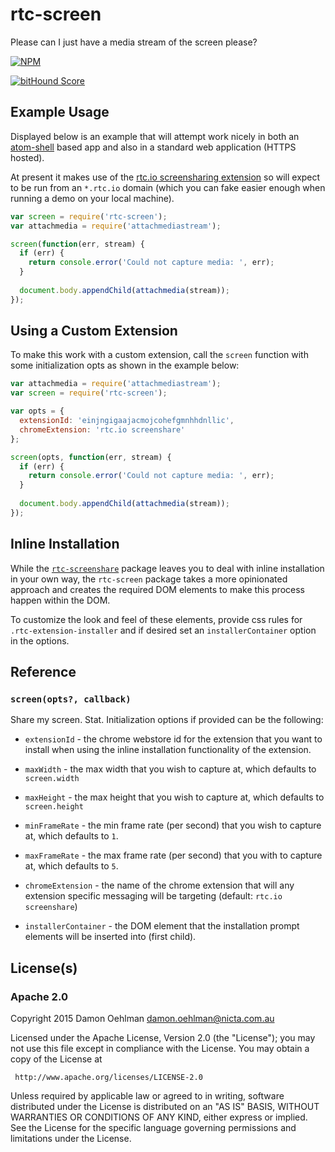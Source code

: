 # rtc-screen

Please can I just have a media stream of the screen please?


[![NPM](https://nodei.co/npm/rtc-screen.png)](https://nodei.co/npm/rtc-screen/)

[![bitHound Score](https://www.bithound.io/github/rtc-io/rtc-screen/badges/score.svg)](https://www.bithound.io/github/rtc-io/rtc-screen) 

## Example Usage

Displayed below is an example that will attempt work nicely in both an
[atom-shell](https://github.com/atom/atom-shell) based app and also in a
standard web application (HTTPS hosted).

At present it makes use of the
[rtc.io screensharing extension](https://github.com/rtc-io/rtc-screenshare-extension)
so will expect to be run from an `*.rtc.io` domain (which you can fake
easier enough when running a demo on your local machine).

```js
var screen = require('rtc-screen');
var attachmedia = require('attachmediastream');

screen(function(err, stream) {
  if (err) {
    return console.error('Could not capture media: ', err);
  }
  
  document.body.appendChild(attachmedia(stream));
});
```

## Using a Custom Extension

To make this work with a custom extension, call the `screen` function with
some initialization opts as shown in the example below:

```js
var attachmedia = require('attachmediastream');
var screen = require('rtc-screen');

var opts = {
  extensionId: 'einjngigaajacmojcohefgmnhhdnllic',
  chromeExtension: 'rtc.io screenshare'
};

screen(opts, function(err, stream) {
  if (err) {
    return console.error('Could not capture media: ', err);
  }
  
  document.body.appendChild(attachmedia(stream));
});
```

## Inline Installation

While the [`rtc-screenshare`](https://github.com/rtc-io/rtc-screenshare)
package leaves you to deal with inline installation in your own way, the
`rtc-screen` package takes a more opinionated approach and creates the
required DOM elements to make this process happen within the DOM.

To customize the look and feel of these elements, provide css rules for
`.rtc-extension-installer` and if desired set an `installerContainer` option
in the options.

## Reference

### `screen(opts?, callback)`

Share my screen. Stat. Initialization options if provided can be the
following:

- `extensionId` - the chrome webstore id for the extension that you want to
  install when using the inline installation functionality of the extension.

- `maxWidth` - the max width that you wish to capture at, which
   defaults to `screen.width`

- `maxHeight` - the max height that you wish to capture at, which
   defaults to `screen.height`

- `minFrameRate` - the min frame rate (per second) that you wish to capture
  at, which defaults to `1`.

- `maxFrameRate` - the max frame rate (per second) that you with to capture
  at, which defaults to `5`.

- `chromeExtension` - the name of the chrome extension that will any extension
  specific messaging will be targeting (default: `rtc.io screenshare`)

- `installerContainer` - the DOM element that the installation prompt elements
  will be inserted into (first child).

## License(s)

### Apache 2.0

Copyright 2015 Damon Oehlman <damon.oehlman@nicta.com.au>

   Licensed under the Apache License, Version 2.0 (the "License");
   you may not use this file except in compliance with the License.
   You may obtain a copy of the License at

     http://www.apache.org/licenses/LICENSE-2.0

   Unless required by applicable law or agreed to in writing, software
   distributed under the License is distributed on an "AS IS" BASIS,
   WITHOUT WARRANTIES OR CONDITIONS OF ANY KIND, either express or implied.
   See the License for the specific language governing permissions and
   limitations under the License.
